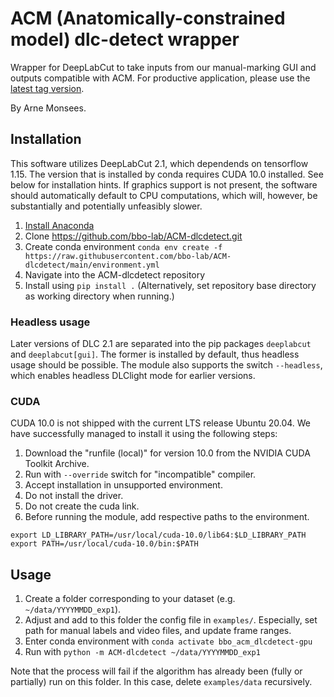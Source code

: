 # ACM (Anatomically-constrained model) dlc-detect wrapper
Wrapper for DeepLabCut to take inputs from our manual-marking GUI and outputs compatible with ACM.
For productive application, please use the [latest tag version](https://github.com/bbo-lab/ACM-dlcdetect/tags).

By Arne Monsees.

## Installation

This software utilizes DeepLabCut 2.1, which dependends on tensorflow 1.15. The version that is installed by conda requires CUDA 10.0 installed. See below for installation hints. If graphics support is not present, the software should automatically default to CPU computations, which will, however, be substantially and potentially unfeasibly  slower.

1. [Install Anaconda](https://docs.anaconda.com/anaconda/install/linux/)
2. Clone https://github.com/bbo-lab/ACM-dlcdetect.git
3. Create conda environment `conda env create -f https://raw.githubusercontent.com/bbo-lab/ACM-dlcdetect/main/environment.yml`
4. Navigate into the ACM-dlcdetect repository
5. Install using `pip install .` (Alternatively, set repository base directory as working directory when running.)

### Headless usage

Later versions of DLC 2.1 are separated into the pip packages `deeplabcut` and `deeplabcut[gui]`. The former is installed by default, thus headless usage should be possible. The module also supports the switch `--headless`, which enables headless DLClight mode for earlier versions.

### CUDA

CUDA 10.0 is not shipped with the current LTS release Ubuntu 20.04. We have successfully managed to install it using the following steps:

1. Download the "runfile (local)" for version 10.0 from the NVIDIA CUDA Toolkit Archive.
2. Run with  `--override` switch for "incompatible" compiler.
3. Accept installation in unsupported environment.
4. Do not install the driver.
5. Do not create the cuda link.
6. Before running the module, add respective paths to the environment.

```
export LD_LIBRARY_PATH=/usr/local/cuda-10.0/lib64:$LD_LIBRARY_PATH
export PATH=/usr/local/cuda-10.0/bin:$PATH 
```

## Usage

1. Create a folder corresponding to your dataset (e.g. `~/data/YYYYMMDD_exp1`). 
2. Adjust and add to this folder the config file in `examples/`. Especially, set path for manual labels and video files, and update frame ranges.
3. Enter conda environment with `conda activate bbo_acm_dlcdetect-gpu`
4. Run with `python -m ACM-dlcdetect ~/data/YYYYMMDD_exp1`

Note that the process will fail if the algorithm has already been (fully or partially) run on this folder. In this case, delete `examples/data` recursively.

